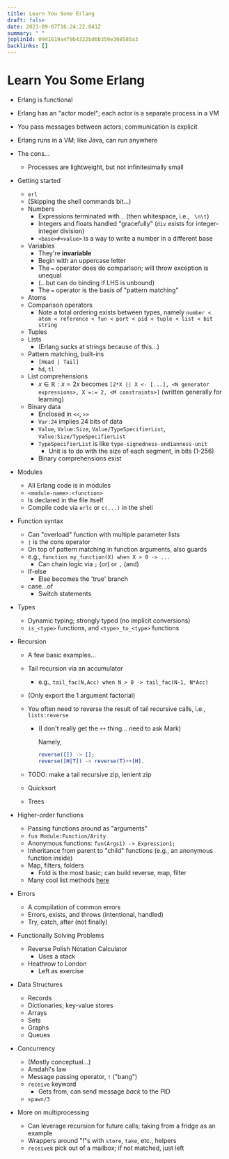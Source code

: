 ```yaml
---
title: Learn You Some Erlang
draft: false
date: 2023-09-07T16:24:22.041Z
summary: " "
joplinId: 09d1619a4f9b4322bd6b359e308585a3
backlinks: []
---
```


# Learn You Some Erlang

- Erlang is functional
- Erlang has an "actor model"; each actor is a separate process in a VM
- You pass messages between actors; communication is explicit
- Erlang runs in a VM; like Java, can run anywhere
- The cons...

  - Processes are lightweight, but not infinitesimally small

- Getting started
  - `erl`
  - (Skipping the shell commands bit...)
  - Numbers
    - Expressions terminated with `.` (then whitespace, i.e., ` \n\t`)
    - Integers and floats handled "gracefully" (`div` exists for integer-integer division)
    - `<base>#<value>` is a way to write a number in a different base
  - Variables
    - They're **invariable**
    - Begin with an uppercase letter
    - The `=` operator does do comparison; will throw exception is unequal
    - (...but can do binding if LHS is unbound)
    - The `=` operator is the basis of "pattern matching"
  - Atoms
  - Comparison operators
    - Note a total ordering exists between types, namely `number < atom < reference < fun < port < pid < tuple < list < bit string`
  - Tuples
  - Lists
    - (Erlang sucks at strings because of this...)
  - Pattern matching, built-ins
    - `[Head | Tail]`
    - `hd`, `tl`
  - List comprehensions
    - ${x \in \mathbb{R} : x = 2x}$ becomes `[2*X || X <- [...], <N generator expressions>, X =:= 2, <M constraints>]` (written generally for learning)
  - Binary data
    - Enclosed in `<<`, `>>`
    - `Var:24` implies 24 bits of data
    - `Value`, `Value:Size`, `Value/TypeSpecifierList`, `Value:Size/TypeSpecifierList`
    - `TypeSpecifierList` is like `type-signedness-endianness-unit`
      - Unit is to do with the size of each segment, in bits (1-256)
    - Binary comprehensions exist
- Modules
  - All Erlang code is in modules
  - `<module-name>:<function>`
  - Is declared in the file itself
  - Compile code via `erlc` or `c(...)` in the shell
- Function syntax
  - Can "overload" function with multiple parameter lists
  - `|` is the cons operator
  - On top of pattern matching in function arguments, also guards
  - e.g., `function my_function(X) when X > 0 -> ...`
    - Can chain logic via `;` (or) or `,` (and)
  - If-else
    - Else becomes the 'true' branch
  - case...of
    - Switch statements
- Types
  - Dynamic typing; strongly typed (no implicit conversions)
  - `is_<type>` functions, and `<type>_to_<type>` functions
- Recursion

  - A few basic examples...
  - Tail recursion via an accumulator
    - e.g., `tail_fac(N,Acc) when N > 0 -> tail_fac(N-1, N*Acc)`
  - (Only export the 1 argument factorial)
  - You often need to reverse the result of tail recursive calls, i.e., `lists:reverse`

    - (I don't really get the `++` thing... need to ask Mark)

      Namely,

      ```erlang
      reverse([]) -> [];
      reverse([H|T]) -> reverse(T)++[H].
      ```

  - TODO: make a tail recursive zip, lenient zip
  - Quicksort
  - Trees

- Higher-order functions
  - Passing functions around as "arguments"
  - `fun Module:Function/Arity`
  - Anonymous functions: `fun(Args1) -> Expression1;`
  - Inheritance from parent to "child" functions (e.g., an anonymous function inside)
  - Map, filters, folders
    - Fold is the most basic; can build reverse, map, filter
  - Many cool list methods [here](http://erldocs.com/18.0/stdlib/lists.html)
- Errors
  - A compilation of common errors
  - Errors, exists, and throws (intentional, handled)
  - Try, catch, after (not finally)
- Functionally Solving Problems
  - Reverse Polish Notation Calculator
    - Uses a stack
  - Heathrow to London
    - Left as exercise
- Data Structures
  - Records
  - Dictionaries; key-value stores
  - Arrays
  - Sets
  - Graphs
  - Queues
- Concurrency
  - (Mostly conceptual...)
  - Amdahl's law
  - Message passing operator, `!` ("bang")
  - `receive` keyword
    - Gets from; can send message _back_ to the PID
  - `spawn/3`
- More on multiprocessing
  - Can leverage recursion for future calls; taking from a fridge as an example
  - Wrappers around "!"s with `store`, `take`, etc., helpers
  - `receive`s pick out of a mailbox; if not matched, just left
